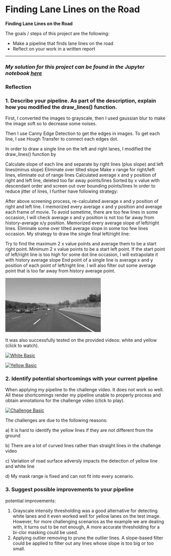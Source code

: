 # **Finding Lane Lines on the Road** 



**Finding Lane Lines on the Road**

The goals / steps of this project are the following:
* Make a pipeline that finds lane lines on the road
* Reflect on your work in a written report


[//]: # (Image References)

[image1]: ./examples/grayscale.jpg "Grayscale"

---

### *My solution for this project can be found in the Jupyter notebook [here](https://github.com/baikeshen/CarND-LaneLines-P1/blob/master/P1.ipynb)*



### Reflection

### 1. Describe your pipeline. As part of the description, explain how you modified the draw_lines() function.
First, I converted the images to grayscale, then I used gaussian blur to make the image soft so to decrease some noises.

Then I use Canny Edge Detection to get the edges in images. To get each line, I use Hough Transfer to connect each edges dot.

In order to draw a single line on the left and right lanes, I modified the draw_lines() function by

Calculate slope of each line and separate by right lines (plus slope) and left lines(minus slope)
Eliminate over tilted slope
Make x range for right/left lines, eliminate out of range lines
Calculated average x and y position of right and left line, deleted too far away points/lines
Sorted by x value with descendant order and screen out over bounding points/lines
In order to reduce jitter of lines, I further have following strategy:

After above screening process, re-calculated average x and y position of right and left line. I memorized every average x and y position and average each frame of movie. To avoid sometime, there are too few lines in some occasion, I will check average x and y position is not too far away from history-average x/y position.
Memorized every average slope of left/right lines. Eliminate some over tilted average slope in some too few lines occasion.
My strategy to draw the single final left/right line:

Try to find the maximum 2 x value points and average them to be a start right point. Minimum 2 x value points to be a start left point.
If the start point of left/right line is too high for some dot line occasion, I will extrapolate it with history average slope
End point of a single line is average x and y position of each point of left/right line. I will also filter out some average point that is too far away from history average point.

![alt text][image1]


It was also successfully tested on the provided videos: white and yellow (click to watch).

[![White Basic](http://img.youtube.com/vi/pvyCv6XrOyY/0.jpg)](https://youtu.be/Cd1qrCZvP9c "Self-Driving Car Nanodegree - P1: Finding Lane Lines - White Basic")


[![Yellow Basic](http://img.youtube.com/vi/qAYoS7JaMnk/0.jpg)](https://youtu.be/WXSAXp6eKEY "Self-Driving Car Nanodegree - P1: Finding Lane Lines - Yellow Basic")

### 2. Identify potential shortcomings with your current pipeline

When applying my pipeline to the challenge video. It does not work so well. All these shortcomings render my pipeline unable to properly process and obtain annotations for the challenge video (click to play).

[![Challenge Basic](http://img.youtube.com/vi/GubKeWtd768/0.jpg)](https://youtu.be/Slz_H4X-YMM "Self-Driving Car Nanodegree - P1: Finding Lane Lines - Challenge Basic")

The challenges are due to the following reasons:

 a) It is hard to identify the yellow lines if they are not different from the ground
 
 b) There are a lot of curved lines rather than straight lines in the challenge video
 
 c) Variation of road surface adversly impacts the detection of yellow line and white line
 
 d) My mask range is fixed and can not fit into every scenario.


### 3. Suggest possible improvements to your pipeline

potential improvements:
1) Grayscale intensity thresholding was a good alternative for detecting white lanes and it even worked well for yellow lanes on the test image. However, for more challenging scenarios as the example we are dealing with, it turns out to be not enough, A more accurate thresholding for a bi-clor masking could be used.
2) Applying outlier removing to prune the outlier lines. A slope-based filter could be applied to filter out any lines whose slope is too big or too small.



